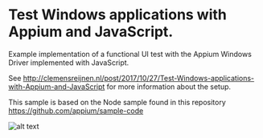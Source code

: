 # Test Windows applications with Appium and JavaScript.

Example implementation of a functional UI test with the Appium Windows Driver implemented with JavaScript.

See http://clemensreijnen.nl/post/2017/10/27/Test-Windows-applications-with-Appium-and-JavaScript for more information about the setup.

This sample is based on the Node sample found in this repository https://github.com/appium/sample-code

![alt text](https://github.com/Clemensreijnen/AppiumOnWindowsWithJS/blob/master/Images/test.gif)
